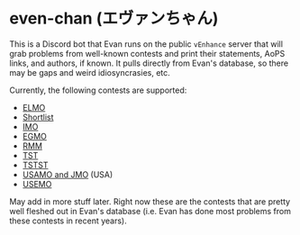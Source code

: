 # even-chan (エヴァンちゃん)

This is a Discord bot that Evan runs on the public `vEnhance` server that will
grab problems from well-known contests and print their statements, AoPS links,
and authors, if known. It pulls directly from Evan's database, so there may be
gaps and weird idiosyncrasies, etc.

Currently, the following contests are supported:

- [ELMO](https://web.evanchen.cc/elmo/index.html)
- [Shortlist](http://www.imo-official.org/problems.aspx)
- [IMO](https://web.evanchen.cc/problems.html#tstst)
- [EGMO](https://egmo.org)
- [RMM](https://rmms.lbi.ro/rmm2023/index.php?id=home)
- [TST](https://web.evanchen.cc/problems.html#tst)
- [TSTST](https://web.evanchen.cc/problems.html#tstst)
- [USAMO and JMO](https://web.evanchen.cc/problems.html#usamo) (USA)
- [USEMO](https://web.evanchen.cc/usemo.html)

May add in more stuff later. Right now these are the contests that are pretty
well fleshed out in Evan's database (i.e. Evan has done most problems from these
contests in recent years).
